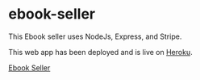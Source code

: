 # ebook-seller
This Ebook seller uses NodeJs, Express, and Stripe.

This web app has been deployed and is live on [Heroku](https://devcenter.heroku.com/).

[Ebook Seller](https://murmuring-plains-05450.herokuapp.com/)